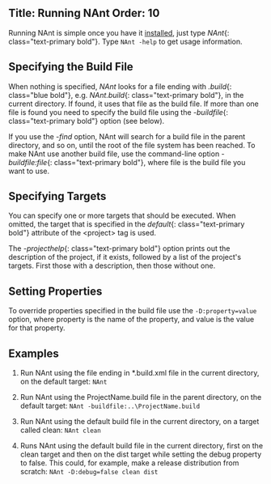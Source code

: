 Title: Running NAnt
Order: 10
---

Running NAnt is simple once you have it [installed](docs/overview/installation), just type _NAnt_{: class="text-primary bold"}.  Type ``` NAnt -help ``` to get usage information.

## Specifying the Build File

When nothing is specified, _NAnt_ looks for a file ending with _.build_{: class="blue bold"}, e.g. _NAnt.build_{: class="text-primary bold"}, in the current directory.  If found, it uses that file as the build file.  If more than one file is found you need to specify the build file using the _-buildfile_{: class="text-primary bold"} option (see below).

If you use the _-find_ option, NAnt will search for a build file in the parent directory, and so on, until the root of the file system has been reached.  To make NAnt use another build file, use the command-line option _-buildfile:file_{: class="text-primary bold"}, where file is the build file you want to use.

## Specifying Targets

You can specify one or more targets that should be executed. When omitted, the target that is specified in the _default_{: class="text-primary bold"} attribute of the &lt;project&gt; tag is used.

The _-projecthelp_{: class="text-primary bold"} option prints out the description of the project, if it exists, followed by a list of the project's targets. First those with a description, then those without one.

## Setting Properties

To override properties specified in the build file use the ``` -D:property=value ``` option, where property is the name of the property, and value is the value for that property. 

## Examples

1. Run NAnt using the file ending in *.build.xml file in the current directory, on the default target:
``` NAnt ```

2. Run NAnt using the ProjectName.build file in the parent directory, on the default target:
``` NAnt -buildfile:..\ProjectName.build ```

3. Run NAnt using the default build file in the current directory, on a target called clean:
``` NAnt clean ```

4. Runs NAnt using the default build file in the current directory, first on the clean target and then on the dist target while setting the debug property to false.  This could, for example, make a release distribution from scratch:
``` NAnt -D:debug=false clean dist ```

